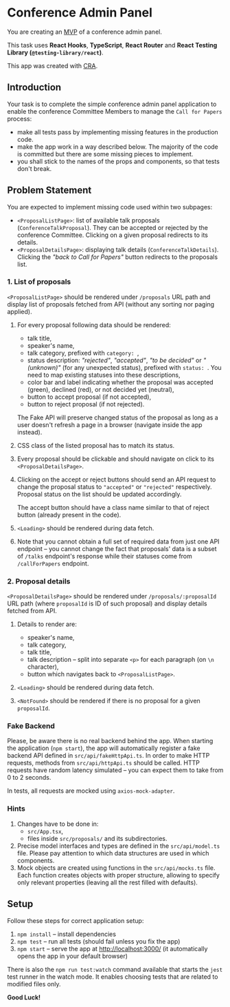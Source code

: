 # Conference Admin Panel

You are creating an [MVP](https://en.wikipedia.org/wiki/Minimum_viable_product) of a conference admin panel.

This task uses **React Hooks**, **TypeScript**, **React Router** and **React Testing Library (`@testing-library/react`)**.

This app was created with [CRA](https://create-react-app.dev).

## Introduction

Your task is to complete the simple conference admin panel application to enable the conference Committee Members to manage the `Call for Papers` process:
- make all tests pass by implementing missing features in the production code.
- make the app work in a way described below.  The majority of the code is committed but there are some missing pieces to implement.
- you shall stick to the names of the props and components, so that tests don't break.

## Problem Statement

You are expected to implement missing code used within two subpages:
- `<ProposalListPage>`: list of available talk proposals (`ConferenceTalkProposal`). They can be accepted or rejected by the conference Committee. Clicking on a given proposal redirects to its details.
- `<ProposalDetailsPage>`: displaying talk details (`ConferenceTalkDetails`). Clicking the _"back to Call for Papers"_ button redirects to the proposals list.

### 1. List of proposals

`<ProposalListPage>` should be rendered under `/proposals` URL path and display list of proposals fetched from API (without any sorting nor paging applied).

1. For every proposal following data should be rendered:
   - talk title,
   - speaker's name,
   - talk category, prefixed with `category: `,
   - status description: _"rejected"_, _"accepted"_, _"to be decided"_ or _"(unknown)"_ (for any unexpected status), prefixed with `status: `. You need to map existing statuses into these descriptions,
   - color bar and label indicating whether the proposal was accepted (green), declined (red), or not decided yet (neutral),
   - button to accept proposal (if not accepted),
   - button to reject proposal (if not rejected).

   The Fake API will preserve changed status of the proposal as long as a user doesn't refresh a page in a browser (navigate inside the app instead).

2. CSS class of the listed proposal has to match its status.

4. Every proposal should be clickable and should navigate on click
   to its `<ProposalDetailsPage>`.

5. Clicking on the accept or reject buttons should send an API request to change the  proposal status to `"accepted"` or `"rejected"` respectively. Proposal status on the list should be updated accordingly.

    The accept button should have a class name similar to that of reject button (already present in the code).

6. `<Loading>` should be rendered during data fetch.

7. Note that you cannot obtain a full set of required data from just one API endpoint – you cannot change the fact that proposals' data is a subset of `/talks` endpoint's response while their statuses come from `/callForPapers` endpoint.

### 2. Proposal details

`<ProposalDetailsPage>` should be rendered under `/proposals/:proposalId` URL path (where `proposalId` is ID of such proposal) and display details fetched from API.

1. Details to render are:
   - speaker's name,
   - talk category,
   - talk title,
   - talk description – split into separate `<p>` for each paragraph (on `\n` character),
   - button which navigates back to `<ProposalListPage>`.

2. `<Loading>` should be rendered during data fetch.

3. `<NotFound>` should be rendered if there is no proposal for a given `proposalId`.

### Fake Backend

Please, be aware there is no real backend behind the app. When starting the application (`npm start`), the app will automatically register a fake backend API defined in `src/api/fakeHttpApi.ts`. In order to make HTTP requests, methods from `src/api/httpApi.ts` should be called. HTTP requests have random latency simulated – you can expect them to take from 0 to 2 seconds.

In tests, all requests are mocked using `axios-mock-adapter`.

### Hints

1. Changes have to be done in:
   - `src/App.tsx`,
   - files inside `src/proposals/` and its subdirectories.
2. Precise model interfaces and types are defined in the `src/api/model.ts` file. Please pay attention to which data structures are used in which components.
3. Mock objects are created using functions in the `src/api/mocks.ts` file. Each function creates objects with proper structure, allowing to specify only relevant properties (leaving all the rest filled with defaults).

## Setup

Follow these steps for correct application setup:

1. `npm install` – install dependencies
2. `npm test` – run all tests (should fail unless you fix the app)
3. `npm start` – serve the app at [http://localhost:3000/](http://localhost:3000/) (it automatically opens the app in your default browser)

There is also the `npm run test:watch` command available that starts the `jest` test runner in the watch mode. It enables choosing tests that are related to modified files only.

**Good Luck!**



